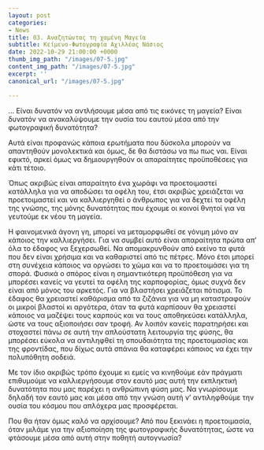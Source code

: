 ```yaml
---
layout: post
categories:
- News
title: 03. Αναζητώντας τη χαμένη Μαγεία
subtitle: Κείμενο-Φωτογραφία Αχιλλέας Νάσιος
date: 2022-10-29 21:00:00 +0000
thumb_img_path: "/images/07-5.jpg"
content_img_path: "/images/07-5.jpg"
excerpt: ''
canonical_url: "/images/07-5.jpg"

---
```

... Είναι δυνατόν να αντλήσουμε μέσα από τις εικόνες τη μαγεία? Είναι δυνατόν να ανακαλύψουμε την ουσία του εαυτού μέσα από την φωτογραφική δυνατότητα?

Αυτά είναι προφανώς κάποια ερωτήματα που δύσκολα μπορούν να απαντηθούν μονολεκτικά και όμως, δε θα διστάσω να πω πως ναι. Είναι εφικτό, αρκεί όμως να δημιουργηθούν οι απαραίτητες προϋποθέσεις για κάτι τέτοιο.

Όπως ακριβώς είναι απαραίτητο ένα χωράφι να προετοιμαστεί κατάλληλα για να αποδώσει τα οφέλη του, έτσι ακριβώς χρειάζεται να προετοιμαστεί και να καλλιεργηθεί ο άνθρωπος για να δεχτεί τα οφέλη της γνώσης, της μόνης δυνατότητας που έχουμε οι κοινοί θνητοί για να γευτούμε εκ νέου τη μαγεία.

Η φαινομενικά άγονη γη, μπορεί να μεταμορφωθεί σε γόνιμη μόνο αν κάποιος την καλλιεργήσει. Για να συμβεί αυτό είναι απαραίτητα πρώτα απ’ όλα το έδαφος να ξεχερσωθεί. Να απομακρυνθούν από εκείνο τα φυτά που δεν είναι χρήσιμα και να καθαριστεί από τις πέτρες. Μόνο έτσι μπορεί στη συνέχεια κάποιος να οργώσει το χώμα και να το προετοιμάσει για τη σπορά. Φυσικά ο σπόρος είναι η σημαντικότερη προϋπόθεση για να μπορέσει κανείς να γευτεί τα οφέλη της καρποφορίας, όμως συχνά δεν είναι από μόνος του αρκετός. Για να βλαστήσει χρειάζεται πότισμα. Το έδαφος θα χρειαστεί καθάρισμα από τα ζιζάνια για να μη καταστραφούν οι μικροί βλαστοί κι αργότερα, όταν τα φυτά καρπίσουν θα χρειαστεί κάποιος να μαζέψει τους καρπούς και να τους αποθηκεύσει κατάλληλα, ώστε να τους αξιοποιήσει σαν τροφή. Αν λοιπόν κανείς παρατηρήσει και στοχαστεί πάνω σε αυτή την απλούστατη λειτουργία της φύσης, θα μπορέσει εύκολα να αντιληφθεί τη σπουδαιότητα της προετοιμασίας και της φροντίδας, που δίχως αυτά σπάνια θα καταφέρει κάποιος να έχει την πολυπόθητη σοδειά.

Με τον ίδιο ακριβώς τρόπο έχουμε κι εμείς να κινηθούμε εάν πράγματι επιθυμούμε να καλλιεργήσουμε στον εαυτό μας αυτή την εκπληκτική δυνατότητα που μας παρέχει η ανθρώπινη φύση μας. Να γνωρίσουμε δηλαδή τον εαυτό μας και μέσα από την γνώση αυτή ν’ αντιληφθούμε την ουσία του κόσμου που απλόχερα μας προσφέρεται.

Που θα ήταν όμως καλό να αρχίσουμε? Από που ξεκινάει η προετοιμασία, όταν μιλάμε για την αξιοποίηση της φωτογραφικής δυνατότητας, ώστε να φτάσουμε μέσα από αυτή στην ποθητή αυτογνωσία?